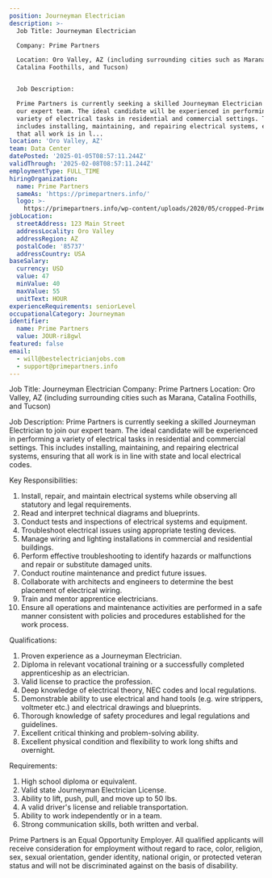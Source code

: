 ```yaml
---
position: Journeyman Electrician
description: >-
  Job Title: Journeyman Electrician

  Company: Prime Partners

  Location: Oro Valley, AZ (including surrounding cities such as Marana,
  Catalina Foothills, and Tucson)


  Job Description:

  Prime Partners is currently seeking a skilled Journeyman Electrician to join
  our expert team. The ideal candidate will be experienced in performing a
  variety of electrical tasks in residential and commercial settings. This
  includes installing, maintaining, and repairing electrical systems, ensuring
  that all work is in l...
location: 'Oro Valley, AZ'
team: Data Center
datePosted: '2025-01-05T08:57:11.244Z'
validThrough: '2025-02-08T08:57:11.244Z'
employmentType: FULL_TIME
hiringOrganization:
  name: Prime Partners
  sameAs: 'https://primepartners.info/'
  logo: >-
    https://primepartners.info/wp-content/uploads/2020/05/cropped-Prime-Partners-Logo-NO-BG-1-1.png
jobLocation:
  streetAddress: 123 Main Street
  addressLocality: Oro Valley
  addressRegion: AZ
  postalCode: '85737'
  addressCountry: USA
baseSalary:
  currency: USD
  value: 47
  minValue: 40
  maxValue: 55
  unitText: HOUR
experienceRequirements: seniorLevel
occupationalCategory: Journeyman
identifier:
  name: Prime Partners
  value: JOUR-ri8gwl
featured: false
email:
  - will@bestelectricianjobs.com
  - support@primepartners.info
---
```




Job Title: Journeyman Electrician
Company: Prime Partners
Location: Oro Valley, AZ (including surrounding cities such as Marana, Catalina Foothills, and Tucson)

Job Description:
Prime Partners is currently seeking a skilled Journeyman Electrician to join our expert team. The ideal candidate will be experienced in performing a variety of electrical tasks in residential and commercial settings. This includes installing, maintaining, and repairing electrical systems, ensuring that all work is in line with state and local electrical codes.

Key Responsibilities:

1. Install, repair, and maintain electrical systems while observing all statutory and legal requirements.
2. Read and interpret technical diagrams and blueprints.
3. Conduct tests and inspections of electrical systems and equipment.
4. Troubleshoot electrical issues using appropriate testing devices.
5. Manage wiring and lighting installations in commercial and residential buildings.
6. Perform effective troubleshooting to identify hazards or malfunctions and repair or substitute damaged units.
7. Conduct routine maintenance and predict future issues.
8. Collaborate with architects and engineers to determine the best placement of electrical wiring.
9. Train and mentor apprentice electricians.
10. Ensure all operations and maintenance activities are performed in a safe manner consistent with policies and procedures established for the work process.

Qualifications:
1. Proven experience as a Journeyman Electrician.
2. Diploma in relevant vocational training or a successfully completed apprenticeship as an electrician.
3. Valid license to practice the profession.
4. Deep knowledge of electrical theory, NEC codes and local regulations.
5. Demonstrable ability to use electrical and hand tools (e.g. wire strippers, voltmeter etc.) and electrical drawings and blueprints.
6. Thorough knowledge of safety procedures and legal regulations and guidelines.
7. Excellent critical thinking and problem-solving ability.
8. Excellent physical condition and flexibility to work long shifts and overnight.

Requirements:
1. High school diploma or equivalent.
2. Valid state Journeyman Electrician License.
3. Ability to lift, push, pull, and move up to 50 lbs.
4. A valid driver's license and reliable transportation.
5. Ability to work independently or in a team.
6. Strong communication skills, both written and verbal.

Prime Partners is an Equal Opportunity Employer. All qualified applicants will receive consideration for employment without regard to race, color, religion, sex, sexual orientation, gender identity, national origin, or protected veteran status and will not be discriminated against on the basis of disability.
